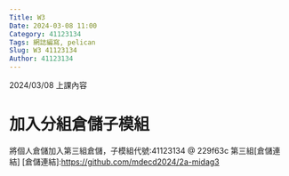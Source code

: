 ```yaml
---
Title: W3
Date: 2024-03-08 11:00
Category: 41123134
Tags: 網誌編寫, pelican
Slug: W3 41123134
Author: 41123134
---
```


2024/03/08 上課內容

<!-- PELICAN_END_SUMMARY -->

# 加入分組倉儲子模組
將個人倉儲加入第三組倉儲，子模組代號:41123134 @ 229f63c
第三組[倉儲連結]
[倉儲連結]:https://github.com/mdecd2024/2a-midag3

